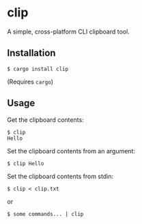 # clip
A simple, cross-platform CLI clipboard tool.

## Installation
```shell
$ cargo install clip
```
(Requires `cargo`)

## Usage
Get the clipboard contents:
```shell
$ clip
Hello
```

Set the clipboard contents from an argument:
```shell
$ clip Hello
```

Set the clipboard contents from stdin:
```shell
$ clip < clip.txt
```
or
```shell
$ some commands... | clip
```
